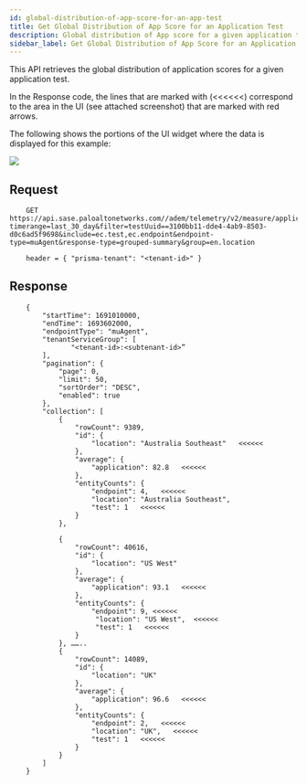 ```yaml
---
id: global-distribution-of-app-score-for-an-app-test
title: Get Global Distribution of App Score for an Application Test
description: Global distribution of App score for a given application test
sidebar_label: Get Global Distribution of App Score for an Application Test
---
```


This API retrieves the global distribution of application scores for a given application test.  

In the Response code, the lines that are marked with (\<\<\<\<\<\<) correspond to the area in the UI (see attached screenshot) that are marked with red arrows.

The following shows the portions of the UI widget where the data is displayed for this example:

![](/sase/img/adem/DOCS-3769-global-distribution-of-app-score-for-an-app-test.png)


## Request

```
    GET https://api.sase.paloaltonetworks.com//adem/telemetry/v2/measure/application/score?timerange=last_30_day&filter=testUuid==3100bb11-dde4-4ab9-8503-d0c6ad5f9698&include=ec.test,ec.endpoint&endpoint-type=muAgent&response-type=grouped-summary&group=en.location
     
    header = { "prisma-tenant": "<tenant-id>" }
```

## Response

```
    {
        "startTime": 1691010000,
        "endTime": 1693602000,
        "endpointType": "muAgent",
        "tenantServiceGroup": [
               "<tenant-id>:<subtenant-id>”
        ],
        "pagination": {
            "page": 0,
            "limit": 50,
            "sortOrder": "DESC",
            "enabled": true
        },
        "collection": [
            {
                "rowCount": 9389,
                "id": {
                    "location": "Australia Southeast"   <<<<<<
                },
                "average": {
                    "application": 82.8   <<<<<<
                },
                "entityCounts": {
                    "endpoint": 4,   <<<<<<
                    "location": "Australia Southeast",
                    "test": 1   <<<<<<
                }
            },
         
            {
                "rowCount": 40616,
                "id": {
                    "location": "US West"
                },
                "average": {
                    "application": 93.1   <<<<<<
                },
                "entityCounts": {
                    "endpoint": 9, <<<<<<
                     "location": "US West",  <<<<<<
                     "test": 1   <<<<<<
                }
            }, ……..
            {
                "rowCount": 14089,
                "id": {
                    "location": "UK"
                },
                "average": {
                    "application": 96.6   <<<<<<
                },
                "entityCounts": {
                    "endpoint": 2,   <<<<<<
                    "location": "UK",   <<<<<<
                    "test": 1   <<<<<<
                }
            }
        ]
    }
```